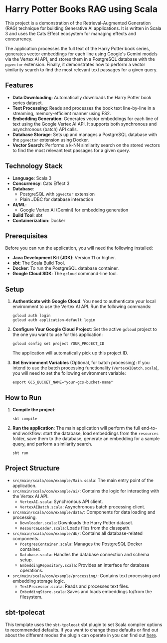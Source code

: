 # Harry Potter Books RAG using Scala

This project is a demonstration of the Retrieval-Augmented Generation (RAG) technique for building Generative AI applications. It is written in Scala 3 and uses the Cats Effect ecosystem for managing effects and concurrency.

The application processes the full text of the Harry Potter book series, generates vector embeddings for each line using Google's Gemini models via the Vertex AI API, and stores them in a PostgreSQL database with the `pgvector` extension. Finally, it demonstrates how to perform a vector similarity search to find the most relevant text passages for a given query.

## Features

- **Data Downloading**: Automatically downloads the Harry Potter book series dataset.
- **Text Processing**: Reads and processes the book text line-by-line in a streaming, memory-efficient manner using FS2.
- **Embedding Generation**: Generates vector embeddings for each line of text using the Google Vertex AI API. It supports both synchronous and asynchronous (batch) API calls.
- **Database Storage**: Sets up and manages a PostgreSQL database with the `pgvector` extension using Docker.
- **Vector Search**: Performs a k-NN similarity search on the stored vectors to find the most relevant text passages for a given query.

## Technology Stack

- **Language**: Scala 3
- **Concurrency**: Cats Effect 3
- **Database**:
  - PostgreSQL with `pgvector` extension
  - Plain JDBC for database interaction
- **AI/ML**:
  - Google Vertex AI (Gemini) for embedding generation
- **Build Tool**: sbt
- **Containerization**: Docker

## Prerequisites

Before you can run the application, you will need the following installed:

- **Java Development Kit (JDK)**: Version 11 or higher.
- **sbt**: The Scala Build Tool.
- **Docker**: To run the PostgreSQL database container.
- **Google Cloud SDK**: The `gcloud` command-line tool.

## Setup

1.  **Authenticate with Google Cloud**:
    You need to authenticate your local environment to use the Vertex AI API. Run the following commands:

    ```shell
    gcloud auth login
    gcloud auth application-default login
    ```

2.  **Configure Your Google Cloud Project**:
    Set the active `gcloud` project to the one you want to use for this application:

    ```shell
    gcloud config set project YOUR_PROJECT_ID
    ```

    The application will automatically pick up this project ID.

3.  **Set Environment Variables** (Optional, for batch processing):
    If you intend to use the batch processing functionality (`VertexAIBatch.scala`), you will need to set the following environment variable:
    ```shell
    export GCS_BUCKET_NAME="your-gcs-bucket-name"
    ```

## How to Run

1.  **Compile the project**:

    ```shell
    sbt compile
    ```

2.  **Run the application**:
    The main application will perform the full end-to-end workflow: start the database, load embeddings from the `resources` folder, save them to the database, generate an embedding for a sample query, and perform a similarity search.
    ```shell
    sbt run
    ```

## Project Structure

- `src/main/scala/com/example/Main.scala`: The main entry point of the application.
- `src/main/scala/com/example/ai/`: Contains the logic for interacting with the Vertex AI API.
  - `VertexAI.scala`: Synchronous API client.
  - `VertexAIBatch.scala`: Asynchronous batch processing client.
- `src/main/scala/com/example/data/`: Components for data loading and processing.
  - `Downloader.scala`: Downloads the Harry Potter dataset.
  - `ResourceLoader.scala`: Loads files from the classpath.
- `src/main/scala/com/example/db/`: Contains all database-related components.
  - `PostgresContainer.scala`: Manages the PostgreSQL Docker container.
  - `Database.scala`: Handles the database connection and schema setup.
  - `EmbeddingRepository.scala`: Provides an interface for database operations.
- `src/main/scala/com/example/processing/`: Contains text processing and embedding storage logic.
  - `TextProcessor.scala`: Reads and processes text files.
  - `EmbeddingStore.scala`: Saves and loads embeddings to/from the filesystem.

## sbt-tpolecat

This template uses the `sbt-tpolecat` sbt plugin to set Scala compiler options to recommended defaults. If you want to change these defaults or find out about the different modes the plugin can operate in you can find out [here](https://github.com/typelevel/sbt-tpolecat/).
